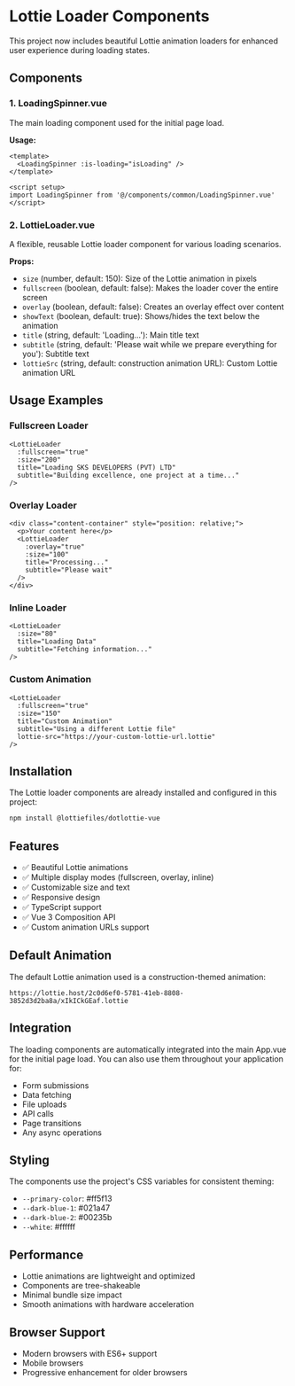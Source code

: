 # Lottie Loader Components

This project now includes beautiful Lottie animation loaders for enhanced user experience during loading states.

## Components

### 1. LoadingSpinner.vue
The main loading component used for the initial page load.

**Usage:**
```vue
<template>
  <LoadingSpinner :is-loading="isLoading" />
</template>

<script setup>
import LoadingSpinner from '@/components/common/LoadingSpinner.vue'
</script>
```

### 2. LottieLoader.vue
A flexible, reusable Lottie loader component for various loading scenarios.

**Props:**
- `size` (number, default: 150): Size of the Lottie animation in pixels
- `fullscreen` (boolean, default: false): Makes the loader cover the entire screen
- `overlay` (boolean, default: false): Creates an overlay effect over content
- `showText` (boolean, default: true): Shows/hides the text below the animation
- `title` (string, default: 'Loading...'): Main title text
- `subtitle` (string, default: 'Please wait while we prepare everything for you'): Subtitle text
- `lottieSrc` (string, default: construction animation URL): Custom Lottie animation URL

## Usage Examples

### Fullscreen Loader
```vue
<LottieLoader 
  :fullscreen="true"
  :size="200"
  title="Loading SKS DEVELOPERS (PVT) LTD"
  subtitle="Building excellence, one project at a time..."
/>
```

### Overlay Loader
```vue
<div class="content-container" style="position: relative;">
  <p>Your content here</p>
  <LottieLoader 
    :overlay="true"
    :size="100"
    title="Processing..."
    subtitle="Please wait"
  />
</div>
```

### Inline Loader
```vue
<LottieLoader 
  :size="80"
  title="Loading Data"
  subtitle="Fetching information..."
/>
```

### Custom Animation
```vue
<LottieLoader 
  :fullscreen="true"
  :size="150"
  title="Custom Animation"
  subtitle="Using a different Lottie file"
  lottie-src="https://your-custom-lottie-url.lottie"
/>
```

## Installation

The Lottie loader components are already installed and configured in this project:

```bash
npm install @lottiefiles/dotlottie-vue
```

## Features

- ✅ Beautiful Lottie animations
- ✅ Multiple display modes (fullscreen, overlay, inline)
- ✅ Customizable size and text
- ✅ Responsive design
- ✅ TypeScript support
- ✅ Vue 3 Composition API
- ✅ Custom animation URLs support

## Default Animation

The default Lottie animation used is a construction-themed animation:
```
https://lottie.host/2c0d6ef0-5781-41eb-8808-3852d3d2ba8a/xIkICkGEaf.lottie
```

## Integration

The loading components are automatically integrated into the main App.vue for the initial page load. You can also use them throughout your application for:

- Form submissions
- Data fetching
- File uploads
- API calls
- Page transitions
- Any async operations

## Styling

The components use the project's CSS variables for consistent theming:
- `--primary-color`: #ff5f13
- `--dark-blue-1`: #021a47
- `--dark-blue-2`: #00235b
- `--white`: #ffffff

## Performance

- Lottie animations are lightweight and optimized
- Components are tree-shakeable
- Minimal bundle size impact
- Smooth animations with hardware acceleration

## Browser Support

- Modern browsers with ES6+ support
- Mobile browsers
- Progressive enhancement for older browsers
